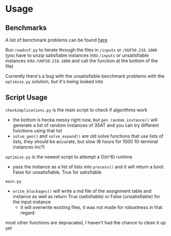 # Usage

## Benchmarks

A list of benchmark problems can be found [here](https://www.cs.ubc.ca/~hoos/SATLIB/benchm.html)

Run ``readcnf.py`` to iterate through the files in ``/inputs`` or ``/UUF50.218.1000`` (you have to unzip satisfiable instances into ``/inputs`` or unsatisfiable instances into ``/UUF50.218.1000`` and call the function at the bottom of the file)

Currently there's a bug with the unsatisfiable benchmark problems with the ``optimize.py`` solution, but it's being looked into

## Script Usage

``checkimplications.py`` is the main script to check if algorithms work
 
 - the bottom is hecka messy right now, but ``gen_random_instance()`` will generate a list of random instances of 3SAT and you can try different functions using that list
 - ``solve_gen()`` and ``solve_expand()`` are old solve functions that use lists of lists, they should be accurate, but slow (8 hours for 1000 10-terminal instances iirc?)
 
``optimize.py`` is the newest script to attempt a O(n^6) runtime
 - pass the instance as a list of lists into ``process()`` and it will return a bool: False for unsatisfiable, True for satisfiable

``main.py``
 - ``write_blockages()`` will write a md file of the assignment table and instance as well as return True (satisfiable) or False (unsatisfiable) for the input instance
   - it will overwrite existing files, it was not made for robustness in that regard

most other functions are depracated, I haven't had the chance to clean it up yet